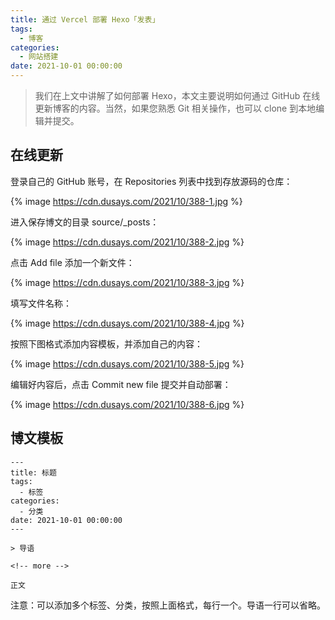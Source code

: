```yaml
---
title: 通过 Vercel 部署 Hexo「发表」
tags:
  - 博客
categories:
  - 网站搭建
date: 2021-10-01 00:00:00
---
```


> 我们在上文中讲解了如何部署 Hexo，本文主要说明如何通过 GitHub 在线更新博客的内容。当然，如果您熟悉 Git 相关操作，也可以 clone 到本地编辑并提交。

<!-- more -->

## 在线更新

登录自己的 GitHub 账号，在 Repositories 列表中找到存放源码的仓库：

{% image https://cdn.dusays.com/2021/10/388-1.jpg %}

进入保存博文的目录 source/_posts：

{% image https://cdn.dusays.com/2021/10/388-2.jpg %}

点击 Add file 添加一个新文件：

{% image https://cdn.dusays.com/2021/10/388-3.jpg %}

填写文件名称：

{% image https://cdn.dusays.com/2021/10/388-4.jpg %}

按照下图格式添加内容模板，并添加自己的内容：

{% image https://cdn.dusays.com/2021/10/388-5.jpg %}

编辑好内容后，点击 Commit new file 提交并自动部署：

{% image https://cdn.dusays.com/2021/10/388-6.jpg %}

## 博文模板

```
---
title: 标题
tags:
  - 标签
categories:
  - 分类
date: 2021-10-01 00:00:00
---

> 导语

<!-- more -->

正文
```

注意：可以添加多个标签、分类，按照上面格式，每行一个。导语一行可以省略。